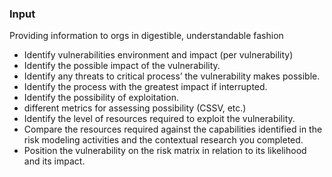### Input

Providing information to orgs in digestible, understandable fashion

 * Identify vulnerabilities environment and impact (per vulnerability)
 * Identify the possible impact of the vulnerability.
 * Identify any threats to critical process’ the vulnerability makes possible.
 * Identify the process with the greatest impact if interrupted.
 * Identify the possibility of exploitation.
 * different metrics for assessing possibility  (CSSV, etc.)
 * Identify the level of resources required to exploit the vulnerability.
 * Compare the resources required against the capabilities identified in the risk modeling activities and the contextual research you completed.
 * Position the vulnerability on the risk matrix in relation to its likelihood and its impact.

